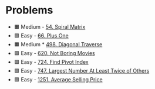 # Problems

* 🟧 Medium - [54. Spiral Matrix](<54. Spiral Matrix>)
* 🟩 Easy - [66. Plus One](<66.Plus One.md>)
* 🟧 Medium * [498. Diagonal Traverse](<498. Diagonal Traverse.md>)
* 🟩 Easy - [620. Not Boring Movies](<620. Not Boring Movies.md>)
* 🟩 Easy - [724. Find Pivot Index](<724. Find Pivot Index.md>)
* 🟩 Easy - [747. Largest Number At Least Twice of Others](<747. Largest Number At Least Twice of Others.md>)
* 🟩 Easy - [1251. Average Selling Price](<1251. Average Selling Price.md>)
